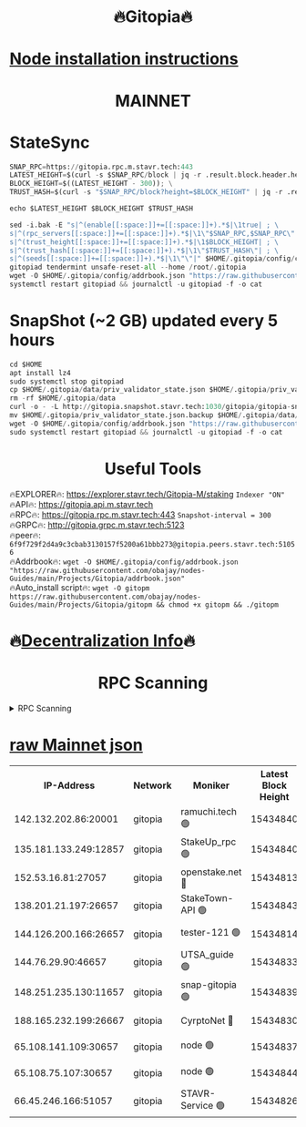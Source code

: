 <h1 align="center"> 🔥Gitopia🔥</h1>

[Node installation instructions](https://github.com/obajay/nodes-Guides/tree/main/Projects/Gitopia)
=

<h1 align="center"> MAINNET</h1>

# StateSync
```python
SNAP_RPC=https://gitopia.rpc.m.stavr.tech:443
LATEST_HEIGHT=$(curl -s $SNAP_RPC/block | jq -r .result.block.header.height); \
BLOCK_HEIGHT=$((LATEST_HEIGHT - 300)); \
TRUST_HASH=$(curl -s "$SNAP_RPC/block?height=$BLOCK_HEIGHT" | jq -r .result.block_id.hash)

echo $LATEST_HEIGHT $BLOCK_HEIGHT $TRUST_HASH

sed -i.bak -E "s|^(enable[[:space:]]+=[[:space:]]+).*$|\1true| ; \
s|^(rpc_servers[[:space:]]+=[[:space:]]+).*$|\1\"$SNAP_RPC,$SNAP_RPC\"| ; \
s|^(trust_height[[:space:]]+=[[:space:]]+).*$|\1$BLOCK_HEIGHT| ; \
s|^(trust_hash[[:space:]]+=[[:space:]]+).*$|\1\"$TRUST_HASH\"| ; \
s|^(seeds[[:space:]]+=[[:space:]]+).*$|\1\"\"|" $HOME/.gitopia/config/config.toml
gitopiad tendermint unsafe-reset-all --home /root/.gitopia
wget -O $HOME/.gitopia/config/addrbook.json "https://raw.githubusercontent.com/obajay/nodes-Guides/main/Projects/Gitopia/addrbook.json"
systemctl restart gitopiad && journalctl -u gitopiad -f -o cat
```
# SnapShot (~2 GB) updated every 5 hours
```python
cd $HOME
apt install lz4
sudo systemctl stop gitopiad
cp $HOME/.gitopia/data/priv_validator_state.json $HOME/.gitopia/priv_validator_state.json.backup
rm -rf $HOME/.gitopia/data
curl -o - -L http://gitopia.snapshot.stavr.tech:1030/gitopia/gitopia-snap.tar.lz4 | lz4 -c -d - | tar -x -C $HOME/.gitopia --strip-components 2
mv $HOME/.gitopia/priv_validator_state.json.backup $HOME/.gitopia/data/priv_validator_state.json
wget -O $HOME/.gitopia/config/addrbook.json "https://raw.githubusercontent.com/obajay/nodes-Guides/main/Projects/Gitopia/addrbook.json"
sudo systemctl restart gitopiad && journalctl -u gitopiad -f -o cat
```
 <h1 align="center"> Useful Tools</h1>

🔥EXPLORER🔥:      https://explorer.stavr.tech/Gitopia-M/staking  `Indexer "ON"` \
🔥API🔥: 			 		 https://gitopia.api.m.stavr.tech \
🔥RPC🔥:           https://gitopia.rpc.m.stavr.tech:443              `Snapshot-interval = 300` \
🔥GRPC🔥:          http://gitopia.grpc.m.stavr.tech:5123 \
🔥peer🔥:					 `6f9f729f2d4a9c3cbab3130157f5200a61bbb273@gitopia.peers.stavr.tech:51056` \
🔥Addrbook🔥:    ```wget -O $HOME/.gitopia/config/addrbook.json "https://raw.githubusercontent.com/obajay/nodes-Guides/main/Projects/Gitopia/addrbook.json"``` \
🔥Auto_install script🔥: ```wget -O gitopm https://raw.githubusercontent.com/obajay/nodes-Guides/main/Projects/Gitopia/gitopm && chmod +x gitopm && ./gitopm```

🔥[Decentralization Info](https://github.com/obajay/StateSync-snapshots/tree/main/Projects/Gitopia/Decentralization)🔥
=

<h1 align="center"> RPC Scanning</h1>

<details>
<summary>RPC Scanning</summary>

<h2 align="center"> We scan nodes in real time every 4 hours. And we provide the final result of RPC endpoints.
We cannot influence the operation of these nodes in any way. </h2>


```python
If Voting Power is higher than 0 --> then the Node is a validator of the network and may be subject to attack and be a potential threat to the chain.
```
```python
We marked such validators with a red symbol
```

</details>

[raw Mainnet json](https://rpc-check.gitopm.stavr.tech/gitopm/rpc-gitopm-result.json)
=

<table><tr><th>IP-Address</th><th>Network</th><th>Moniker</th><th>Latest Block Height</th><th>Earliest Block Height</th><th>Catching Up</th><th>Tx Index</th><th>Voting Power</th><th>Scan Time</th></tr><tr><td>142.132.202.86:20001</td><td>gitopia</td><td>ramuchi.tech 🟢</td><td>15434840</td><td>6548337</td><td>False</td><td>on</td><td>0</td><td>2024-03-16T19:12:37.946791988UTC</td></tr><tr><td>135.181.133.249:12857</td><td>gitopia</td><td>StakeUp_rpc 🟢</td><td>15434840</td><td>8010001</td><td>False</td><td>on</td><td>0</td><td>2024-03-16T19:12:38.245753786UTC</td></tr><tr><td>152.53.16.81:27057</td><td>gitopia</td><td>openstake.net 🔴</td><td>15434813</td><td>10455001</td><td>False</td><td>off</td><td>61428</td><td>2024-03-16T19:11:55.036324209UTC</td></tr><tr><td>138.201.21.197:26657</td><td>gitopia</td><td>StakeTown-API 🟢</td><td>15434843</td><td>12733501</td><td>False</td><td>on</td><td>0</td><td>2024-03-16T19:12:42.637599941UTC</td></tr><tr><td>144.126.200.166:26657</td><td>gitopia</td><td>tester-121 🟢</td><td>15434814</td><td>12832814</td><td>False</td><td>off</td><td>0</td><td>2024-03-16T19:11:57.373854926UTC</td></tr><tr><td>144.76.29.90:46657</td><td>gitopia</td><td>UTSA_guide 🟢</td><td>15434833</td><td>13035301</td><td>False</td><td>on</td><td>0</td><td>2024-03-16T19:12:26.911447514UTC</td></tr><tr><td>148.251.235.130:11657</td><td>gitopia</td><td>snap-gitopia 🟢</td><td>15434839</td><td>14941501</td><td>False</td><td>on</td><td>0</td><td>2024-03-16T19:12:35.698483927UTC</td></tr><tr><td>188.165.232.199:26667</td><td>gitopia</td><td>CyrptoNet 🔴</td><td>15434830</td><td>15044042</td><td>False</td><td>off</td><td>18672</td><td>2024-03-16T19:12:22.636785886UTC</td></tr><tr><td>65.108.141.109:30657</td><td>gitopia</td><td>node 🟢</td><td>15434837</td><td>15095965</td><td>False</td><td>on</td><td>0</td><td>2024-03-16T19:12:33.373347269UTC</td></tr><tr><td>65.108.75.107:30657</td><td>gitopia</td><td>node 🟢</td><td>15434844</td><td>15146660</td><td>False</td><td>on</td><td>0</td><td>2024-03-16T19:12:44.982834846UTC</td></tr><tr><td>66.45.246.166:51057</td><td>gitopia</td><td>STAVR-Service 🟢</td><td>15434826</td><td>15432501</td><td>False</td><td>on</td><td>0</td><td>2024-03-16T19:12:16.237933247UTC</td></tr></table>
